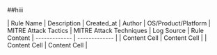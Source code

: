 ##hiii

| Rule Name | Description | Created_at | Author |   OS/Product/Platform | MITRE Attack Tactics | MITRE Attack Techniques | Log Source | Rule Content 
| ------------- | ------------- |
| Content Cell  | Content Cell  |
| Content Cell  | Content Cell  |
